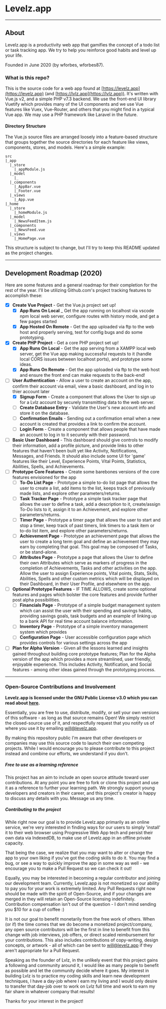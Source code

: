 # Levelz.app
---
## About
Levelz.app is a productivity web app that gamifies the concept of a todo list or task tracking app.
We try to help you reinforce good habits and level up your life.

Founded in June 2020 (by wforbes, wforbes87).

### What is this repo?
This is the source code for a web app found at [https://levelz.app](https://levelz.app) (and [https://lvlz.app](https://lvlz.app)). 
It's written with Vue.js v2, and a simple PHP v7.3 backend. We use the front-end UI library Vuetify which provides many of the UI components and we use Vue features like Vuex, Vue-Router, and others that you might find in a typical Vue app. We may use a PHP framework like Laravel in the future.

#### Directory Structure
The Vue.js source files are arranged loosely into a feature-based structure that groups together the source directories for each feature like views, components, stores, and models. Here's a simple example:
~~~
src
|_app
  |_store
    |_appModule.js
  |_model
    |_
  |_components
    |_AppBar.vue
    |_Footer.vue
  |_views
    |_App.vue
|_home
  |_store
    |_homeModule.js
  |_model
    |_NewsFeedItem.js
  |_components
    |_NewsFeed.vue
  |_views
    |_HomePage.vue
~~~
This structure is subject to change, but I'll try to keep this README updated as the project changes.

---

## Development Roadmap (2020)
Here are some features and a general roadmap for their completion for the rest of the year. I'll be utilizing Github.com's project tracking features to accomplish these:
* [x] **Create Vue Project** - Get the Vue.js project set up!
	* [x] **App Runs On Local** _ Get the app running on localhost via vscode npm local web server, configure routes with history mode, and get a few pages started
	* [x] **App Hosted On Remote** - Get the app uploaded via ftp to the web host and properly serving, test for config bugs and do some prototyping. 
* [x] **Create PHP Project** - Get a core PHP project set up!
  * [x] **App Runs On Local** - Get the app serving from a XAMPP local web server, get the Vue app making successful requests to it (handle local CORS issues between localhost ports), and prototype some ideas.
  * [x] **App Runs On Remote** - Get the app uploaded via ftp to the web host and ensure the front end can make requests to the back-end!
* [ ] **User Authentication** - Allow a user to create an account on the app, confirm their account via email, view a basic dashboard, and log in to thier account later
  * [x] **Signup Form** - Create a component that allows the User to sign up for a Lvlz account by securely transmitting data to the web server.
  * [ ] **Create Database Entry** - Validate the User's new account info and store it on the database.
  * [ ] **Confirmation Emails** - Sending out a confirmation email when a new account is created that provides a link to confirm the account.
  * [ ] **Login Form** - Create a component that allows people that have made an account to log in to it securely with their password.
* [ ] **Basic User Dashboard** - This dashboard should give controls to modify their information, add a profile picture, and provide links to other features that haven't been built yet like Activity, Notifications, Messages, and Friends. It should also include some UI for 'game' features like their Level, Experience Points, Vital Points, Statistics, Abilities, Spells, and Achievements.
* [ ] **Prototype Core Features** - Create some barebones versions of the core features envisioned for the app 
  * [ ] **To-Do List Page** - Prototype a simple to-do list page that allows the user to create a list, add items to the list, keeps track of previously made lists, and explore other parameters/returns.
  * [ ] **Task Tracker Page** - Prototype a simple task tracker page that allows the user to define a task, add a description to it, create/assign To-Do lists to it, assign it to an Achievement, and explore other parameters/returns.
  * [ ] **Timer Page** - Prototype a timer page that allows the user to start and stop a timer, keep track of past timers, link timers to a task item or to-do list item, and explore other parameters/returns.
  * [ ] **Achievement Page** - Prototype an achievement page that allows the user to create a long term goal and define an achievement they may earn by completing that goal. This goal may be composed of Tasks, or be stand-alone.
  * [ ] **Attributes Page** - Prototype a page that allows the User to define their own Attributes which serve as markers of progress in the completion of Achievements, Tasks and other activities on the app. Allow the user to assign Experience points, Vital points, Stats, Skills, Abilities, Spells and other custom metrics which will be displayed on their Dashboard, in their User Profile, and elsewhere on the app.
* [ ] **Optional Prototype Features** - IF TIME ALLOWS, create some optional features and pages which bolster the core features and provide further post alpha possibilities.
  * [ ] **Financials Page** - Prototype of a simple budget management system which can assist the user with their spending and savings habits, providing savings goals, task budgets and an example of linking up to a bank API for real time account balance information.
  * [ ] **Inventory Page** - Prototype of a simple inventory management system which provides 
  * [ ] **Configuration Page** - User accessible configuration page which provides controls for various settings across the app
* [ ] **Plan for Alpha Version** - Given all the lessons learned and insights gained throughout building core prototype features; Plan for the Alpha version of the app which provides a more streamlined, user friendly, enjoyable experience. This includes Activity, Notification, and Social features - among other ideas gained through the prototyping process.

---

### Open-Source Contributions and Involvement  

**Levelz.app is licensed under the GNU Public License v3.0 which you can read about [here](http://www.gnu.org/licenses/gpl-3.0.html).**

Essentially, you are free to use, distribute, modify, or sell your own versions of this software - as long as that source remains Open! We simply restrict the closed-source use of it, and respectfully request that you notify us of where you use it by emailing [will@levelz.app](mailto:will@levelz.app).

By making this repository public I'm aware that other developers or companies may use this source code to launch their own competing projects. While I would encourage you to please contribute to this project instead and combine our efforts, we understand if you don't.

##### Free to use as a learning reference
This project has an aim to include an open source attitude toward user contributions. At any point you are free to fork or clone this project and use it as a reference to further your learning path. We strongly support young developers and creators in their career, and this project's creator is happy to discuss any details with you. Message us any time.

##### Contributing to the project
While right now our goal is to provide Levelz.app primarily as an online service, we're very interested in finding ways for our users to simply 'install' it to their web browser using Progressive Web App tech and persist their own data via IndexedDB, to make use of Levelz.app in an offline private capacity. 

That being the case, we realize that you may want to alter or change the app to your own liking if you've got the coding skills to do it. You may find a bug, or see a way to quickly improve the app in some way as well - we encourage you to make a Pull Request so we can check it out!

Equally, you may be interested in becoming a regular contributor and joining our development team. Currently, Levelz.app is not monetized so our ability to pay you for your work is extremely limited. Any Pull Requests right now should be made with the spirit of Open-Source, and if your changes are merged in they will retain an Open-Source licensing indefinitely. Contribution compensation isn't out of the question - I don't mind sending you $10 for a cup of coffee :)  

It is not our goal to benefit monetarily from the free work of others. When (or if) the time comes that we do become a monetized project/company, any open source contributors will be the first in line to benefit from this change with job interviews, job offers, or direct scaled reimbursement for your contributions. This also includes contributions of copy-writing, design concepts, or artwork - all of which can be sent to [will@levelz.app](mailto:will@levelz.app) if they aren't appropriate for a Pull Request.

Speaking as the founder of Lvlz, in the unlikely event that this project gains a following and community around it, I would like as many people to benefit as possible and let the community decide where it goes. My interest in building Lvlz is to practice my coding skills and learn new development techniques, I have a day-job where I earn my living and I would only desire to transfer that day-job over to work on Lvlz full time and work to earn my fair share in whatever company that results!

Thanks for your interest in the project!
